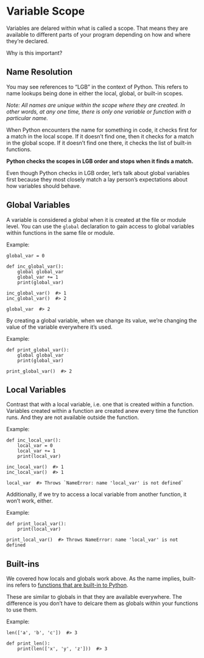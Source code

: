 # Variable Scope

Variables are delared within what is called a scope. That means they are available to different parts of your program depending on how and where they’re declared.

Why is this important?

## Name Resolution

You may see references to “LGB” in the context of Python. This refers to name lookups being done in either the local, global, or built-in scopes.

_Note: All names are unique within the scope where they are created. In other words, at any one time, there is only one variable or function with a particular name._

When Python encounters the name for something in code, it checks first for a match in the local scope. If it doesn’t find one, then it checks for a match in the global scope. If it doesn’t find one there, it checks the list of built-in functions.

**Python checks the scopes in LGB order and stops when it finds a match.**

Even though Python checks in LGB order, let’s talk about global variables first because they most closely match a lay person’s expectations about how variables should behave.

## Global Variables

A variable is considered a global when it is created at the file or module level. You can use the `global` declaration to gain access to global variables within functions in the same file or module.

Example:

    global_var = 0
    
    def inc_global_var():
        global global_var
        global_var += 1
        print(global_var)
    
    inc_global_var()  #> 1
    inc_global_var()  #> 2
    
    global_var  #> 2

By creating a global variable, when we change its value, we’re changing the value of the variable everywhere it’s used.

Example:

    def print_global_var():
        global global_var
        print(global_var)
    
    print_global_var()  #> 2

## Local Variables

Contrast that with a local variable, i.e. one that is created within a function. Variables created within a function are created anew every time the function runs. And they are not available outside the function.

Example:

    def inc_local_var():
        local_var = 0
        local_var += 1
        print(local_var)
    
    inc_local_var()  #> 1
    inc_local_var()  #> 1
    
    local_var  #> Throws `NameError: name 'local_var' is not defined`

Additionally, if we try to access a local variable from another function, it won’t work, either.

Example:

    def print_local_var():
        print(local_var)
    
    print_local_var()  #> Throws NameError: name 'local_var' is not defined

## Built-ins

We covered how locals and globals work above. As the name implies, built-ins refers to [functions that are built-in to Python](http://www.programiz.com/python-programming/built-in-function).

These are similar to globals in that they are available everywhere. The difference is you don’t have to delcare them as globals within your functions to use them.

Example:

    len(['a', 'b', 'c'])  #> 3
    
    def print_len():
        print(len(['x', 'y', 'z']))  #> 3
